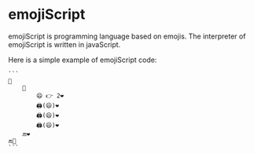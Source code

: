 # emojiScript

emojiScript is programming language based on emojis. The interpreter of emojiScript is written in javaScript.

Here is a simple example of emojiScript code:

	```
	🏃
		🏃
			😄 👉 2❤️
			🖨(😄)❤️
			🖨(😄)❤️
			🖨(😄)❤️
		🔚❤️
	🔚🏁
	```
